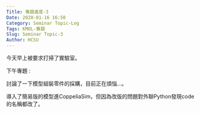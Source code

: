 ```yaml
---
Title: 專題進度-3
Date: 2020-01-16 16:50
Category: Seminar Topic-Log
Tags: KMOL-專題
Slug: Seminar Topic-3
Author: HCSU
---
```


今天早上被要求打掃了實驗室。

下午專題 : 

討論了一下模型組裝零件的採購，目前正在煩惱...。

導入了簡易版的模型進CoppeliaSim，但因為改版的問題對外聯Python發現code的名稱都改了。
